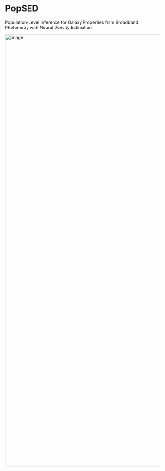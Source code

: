 # PopSED
Population-Level Inference for Galaxy Properties from Broadband Photometry with Neural Density Estimation


<img width="1407" alt="image" src="https://github.com/AstroJacobLi/popsed/assets/29670581/14ca3407-5300-4aa9-aa65-1999b499fd9a">